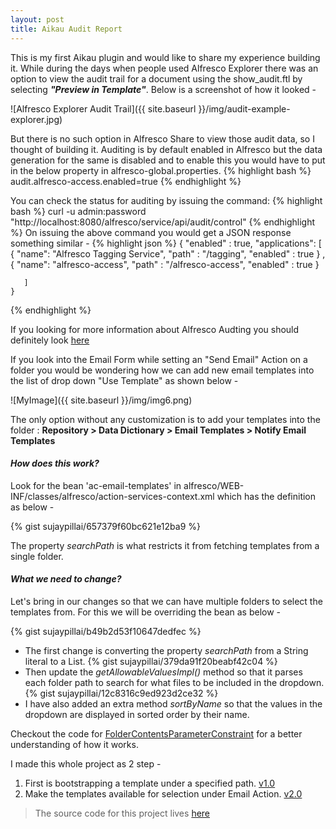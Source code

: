 ```yaml
---
layout: post
title: Aikau Audit Report
---
```


This is my first Aikau plugin and would like to share my experience building it. While during the days when people used Alfresco Explorer there was an option to view the audit trail for a document using the show_audit.ftl by selecting ***"Preview in Template"***.
Below is a screenshot of how it looked - 

![Alfresco Explorer Audit Trail]({{ site.baseurl }}/img/audit-example-explorer.jpg)

But there is no such option in Alfresco Share to view those audit data, so I thought of building it. Auditing is by default enabled in Alfresco but the data generation for the same is disabled and to enable this you would have to put in the below property in alfresco-global.properties.
{% highlight bash %}
    audit.alfresco-access.enabled=true
{% endhighlight %}

You can check the status for auditing by issuing the command:
{% highlight bash %}
    curl -u admin:password "http://localhost:8080/alfresco/service/api/audit/control" 
{% endhighlight %}
On issuing the above command you would get a JSON response something similar -
{% highlight json %}
    {
       "enabled" : true,
       "applications": 
       [
          {
             "name": "Alfresco Tagging Service",
             "path" : "/tagging",
             "enabled" : true
          }
             ,
          {
             "name": "alfresco-access",
             "path" : "/alfresco-access",
             "enabled" : true
          }
             
       ]
    }
{% endhighlight %}



If you looking for more information about Alfresco Audting you should definitely look [here](http://docs.alfresco.com/5.0/concepts/audit-intro.html)







If you look into the Email Form while setting an "Send Email" Action on a folder you would be wondering how we can add new email templates into the list of drop down "Use Template" as shown below -

![MyImage]({{ site.baseurl }}/img/img6.png)

The only option without any customization is to add your templates into the folder : **Repository > Data Dictionary > Email Templates > Notify Email Templates**

#### *How does this work?*
Look for the bean 'ac-email-templates' in alfresco/WEB-INF/classes/alfresco/action-services-context.xml which has the definition as below -

{% gist sujaypillai/657379f60bc621e12ba9 %}

The property *searchPath* is what restricts it from fetching templates from a single folder.

#### *What we need to change?*
Let's bring in our changes so that we can have multiple folders to select the templates from. For this we will be overriding the bean as below -

{% gist sujaypillai/b49b2d53f10647dedfec %}

* The first change is converting the property *searchPath* from a String literal to a List.
{% gist sujaypillai/379da91f20beabf42c04 %}
* Then update the *getAllowableValuesImpl()* method so that it parses each folder path to search for what files to be included in the dropdown.
{% gist sujaypillai/12c8316c9ed923d2ce32 %}
* I have also added an extra method *sortByName* so that the values in the dropdown are displayed in sorted order by their name.

Checkout the code for [FolderContentsParameterConstraint](https://github.com/sujaypillai/alf-tutorials/blob/master/alftutorial-repo/src/main/java/org/ootb/repo/action/constraint/FolderContentsParameterConstraint.java) for a better understanding of how it works.

I made this whole project as 2 step -

1. First is bootstrapping a template under a specified path. [v1.0](https://github.com/sujaypillai/alf-tutorials/releases/tag/v1.0)
2. Make the templates available for selection under Email Action. [v2.0](https://github.com/sujaypillai/alf-tutorials/releases/tag/v2.0)

>The source code for this project lives [here](https://github.com/sujaypillai/alf-tutorials)


